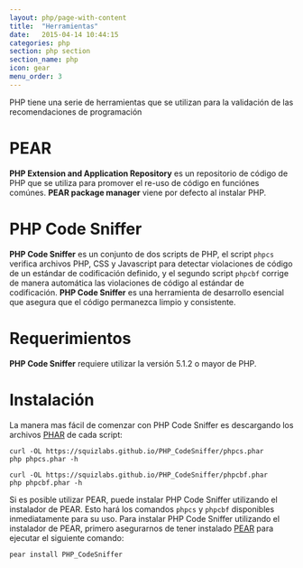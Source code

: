 ```yaml
---
layout: php/page-with-content
title:  "Herramientas"
date:   2015-04-14 10:44:15
categories: php
section: php section
section_name: php
icon: gear
menu_order: 3
---
```



PHP tiene una serie de herramientas que se utilizan para la validación de las
recomendaciones de programación

# PEAR

**PHP Extension and Application Repository** es un repositorio de código de PHP
que se utiliza para promover el re-uso de código en funciónes comúnes. **PEAR
package manager** viene por defecto al instalar PHP.


# PHP Code Sniffer

**PHP Code Sniffer** es un conjunto de dos scripts de PHP, el script `phpcs`
verifica archivos PHP, CSS y Javascript para detectar violaciones de código de
un estándar de codificación definido, y el segundo script `phpcbf` corrige de
manera automática las violaciones de código al estándar de codificación.
**PHP Code Sniffer** es una herramienta de desarrollo esencial que asegura que
el código permanezca limpio y consistente.

# Requerimientos

**PHP Code Sniffer** requiere utilizar la versión 5.1.2 o mayor de PHP.

# Instalación
La manera mas fácil de comenzar con PHP Code Sniffer es descargando los archivos
[PHAR] de cada script:

```
curl -OL https://squizlabs.github.io/PHP_CodeSniffer/phpcs.phar
php phpcs.phar -h

curl -OL https://squizlabs.github.io/PHP_CodeSniffer/phpcbf.phar
php phpcbf.phar -h

```

Si es posible utilizar PEAR, puede instalar PHP Code Sniffer utilizando el instalador de PEAR. Esto hará los comandos `phpcs` y `phpcbf` disponibles inmediatamente para su uso. Para instalar PHP Code Sniffer utilizando el instalador de PEAR, primero asegurarnos de tener instalado [PEAR] para ejecutar el siguiente comando:

```
pear install PHP_CodeSniffer
```



[PHAR]: http://php.net/manual/en/intro.phar.php
[PEAR]: http://pear.php.net/manual/en/installation.getting.php
